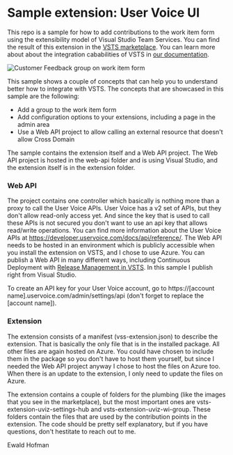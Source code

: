 # Sample extension: User Voice UI
This repo is a sample for how to add contributions to the work item form using the extensibility model of Visual Studio Team Services. You can find the result of this extension in the [VSTS marketplace](https://marketplace.visualstudio.com/items?itemName=ms-devlabs.vsts-uservoice-ui). You can learn more about about the integration cababilities of VSTS in [our documentation](https://www.visualstudio.com/integrate/explore/explore-vso-vsi).

 ![Customer Feedback group on work item form](https://github.com/Microsoft/vsts-uservoice-ui-extension/blob/master/readme.png)

This sample shows a couple of concepts that can help you to understand better how to integrate with VSTS. The concepts that are showcased in this sample are the following:
* Add a group to the work item form
* Add configuration options to your extensions, including a page in the admin area
* Use a Web API project to allow calling an external resource that doesn't allow Cross Domain

The sample contains the extension itself and a Web API project. The Web API project is hosted in the web-api folder and is using Visual Studio, and the extension itself is in the extension folder.

### Web API
The project contains one controller which basically is nothing more than a proxy to call the User Voice APIs. User Voice has a v2 set of APIs, but they don't allow read-only access yet. And since the key that is used to call these APIs is not secured you don't want to use an api key that allows read/write operations. You can find more information about the User Voice APIs at https://developer.uservoice.com/docs/api/reference/. The Web API needs to be hosted in an environment which is publicly accessible when you install the extension on VSTS, and I chose to use Azure. You can publish a Web API in many different ways, including Continuous Deployment with [Release Management in VSTS](https://www.visualstudio.com/en-us/features/release-management-vs.aspx). In this sample I publish right from Visual Studio.

To create an API key for your User Voice account, go to https://[account name].uservoice.com/admin/settings/api (don't forget to replace the [account name]).

### Extension
The extension consists of a manifest (vss-extension.json) to describe the extension. That is basically the only file that is in the installed package. All other files are again hosted on Azure. You could have chosen to include them in the package so you don't have to host them yourself, but since I needed the Web API project anyway I chose to host the files on Azure too. When there is an update to the extension, I only need to update the files on Azure.

The extension contains a couple of folders for the plumbing (like the images that you see in the marketplace), but the most important ones are vsts-extension-uviz-settings-hub and vsts-extension-uviz-wi-group. These folders contain the files that are used by the contribution points in the extension. The code should be pretty self explanatory, but if you have questions, don't hestitate to reach out to me.

Ewald Hofman
